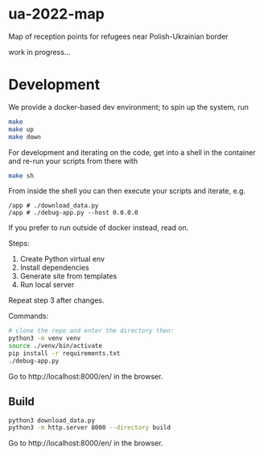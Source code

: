 # ua-2022-map
Map of reception points for refugees near Polish-Ukrainian border

work in progress...


# Development

We provide a docker-based dev environment; to spin up the system, run

```bash
make
make up
make down
```

For development and iterating on the code, get into a shell in the container and re-run your scripts from there with

```bash
make sh
```

From inside the shell you can then execute your scripts and iterate, e.g.
```
/app # ./download_data.py
/app # ./debug-app.py --host 0.0.0.0
```

If you prefer to run outside of docker instead, read on.

Steps:
1. Create Python virtual env
2. Install dependencies
3. Generate site from templates
4. Run local server

Repeat step 3 after changes.

Commands:
```bash
# clone the repo and enter the directory then:
python3 -m venv venv
source ./venv/bin/activate
pip install -r requirements.txt
./debug-app.py
```

Go to http://localhost:8000/en/ in the browser.

## Build

```bash
python3 download_data.py
python3 -m http.server 8000 --directory build
```

Go to http://localhost:8000/en/ in the browser.
